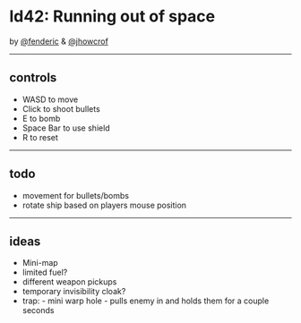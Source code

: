 # ld42: Running out of space
by [@fenderic](https://github.com/fenderic) & [@jhowcrof](https://github.com/jhowcrof)

----
## controls
* WASD to move
* Click to shoot bullets
* E to bomb
* Space Bar to use shield
* R to reset

----
## todo
* movement for bullets/bombs
* rotate ship based on players mouse position

----
## ideas
* Mini-map
* limited fuel?
* different weapon pickups
* temporary invisibility cloak?
* trap: - mini warp hole - pulls enemy in and holds them for a couple seconds